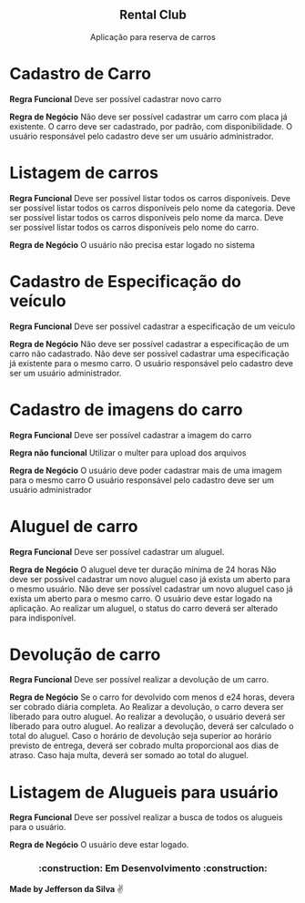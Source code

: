 <h2 align="center"> Rental Club</h2>

<p align="center"> Aplicação para reserva de carros </p>

# Cadastro de Carro

**Regra Funcional**
Deve ser possível cadastrar novo carro

**Regra de Negócio**
Não deve ser possível cadastrar um carro com placa já existente.
O carro deve ser cadastrado, por padrão, com disponibilidade.
O usuário responsável pelo cadastro deve ser um usuário administrador.

# Listagem de carros

**Regra Funcional**
Deve ser possível listar todos os carros disponíveis.
Deve ser possível listar todos os carros disponíveis pelo nome da categoria.
Deve ser possível listar todos os carros disponíveis pelo nome da marca.
Deve ser possível listar todos os carros disponíveis pelo nome do carro.

**Regra de Negócio**
O usuário não precisa estar logado no sistema

# Cadastro de Especificação do veículo

**Regra Funcional**
Deve ser possível cadastrar a especificação de um veículo

**Regra de Negócio**
Não deve ser possível cadastrar a especificação de um carro não cadastrado.
Não deve ser possível cadastrar uma especificação já existente para o mesmo carro.
O usuário responsável pelo cadastro deve ser um usuário administrador.

# Cadastro de imagens do carro

**Regra Funcional**
Deve ser possível cadastrar a imagem do carro

**Regra não funcional**
Utilizar o multer para upload dos arquivos

**Regra de Negócio**
O usuário deve poder cadastrar mais de uma imagem para o mesmo carro
O usuário responsável pelo cadastro deve ser um usuário administrador

# Aluguel de carro

**Regra Funcional**
Deve ser possível cadastrar um aluguel.

**Regra de Negócio**
O aluguel deve ter duração mínima de 24 horas
Não deve ser possível cadastrar um novo aluguel caso já exista um aberto para o mesmo usuário.
Não deve ser possível cadastrar um novo aluguel caso já exista um aberto para o mesmo carro.
O usuário deve estar logado na aplicação.
Ao realizar um aluguel, o status do carro deverá ser alterado para indisponível.

# Devolução de carro

**Regra Funcional**
Deve ser possível realizar a devolução de um carro.

**Regra de Negócio**
Se o carro for devolvido com menos d e24 horas, devera ser cobrado diária completa.
Ao Realizar a devolução, o carro devera ser liberado para outro aluguel.
Ao realizar a devolução, o usuário deverá ser liberado para outro aluguel.
Ao realizar a devolução, deverá ser calculado o total do aluguel.
Caso o horário de devolução seja superior ao horário previsto de entrega, deverá ser cobrado multa proporcional aos dias de atraso.
Caso haja multa, deverá ser somado ao total do aluguel.

# Listagem de Alugueis para usuário

**Regra Funcional**
Deve ser possível realizar a busca de todos os alugueis para o usuário.

**Regra de Negócio**
O usuário deve estar logado.

<h3 align="center"> :construction: Em Desenvolvimento :construction: </h3>

**Made by Jefferson da Silva** :v:

